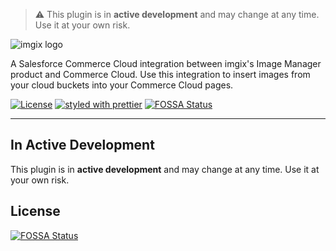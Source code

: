 <!-- ix-docs-ignore -->

> ⚠️ This plugin is in **active development** and may change at any time. Use it at your own risk.

![imgix logo](https://assets.imgix.net/sdk-imgix-logo.svg)

A Salesforce Commerce Cloud integration between imgix's Image Manager product and Commerce Cloud. Use this integration to insert images from your cloud buckets into your Commerce Cloud pages.

[![License](https://img.shields.io/github/license/imgix/sf-commerce-cloud)](https://github.com/imgix/sf-commerce-cloud/blob/main/LICENSE.md)
[![styled with prettier](https://img.shields.io/badge/styled_with-prettier-ff69b4.svg)](https://github.com/prettier/prettier)
[![FOSSA Status](https://app.fossa.com/api/projects/git%2Bgithub.com%2Fimgix%2Fsf-commerce-cloud.svg?type=shield)](https://app.fossa.com/projects/git%2Bgithub.com%2Fimgix%2Fsf-commerce-cloud?ref=badge_shield)

---

<!-- /ix-docs-ignore -->

## In Active Development

This plugin is in **active development** and may change at any time. Use it at your own risk.

## License

[![FOSSA Status](https://app.fossa.com/api/projects/git%2Bgithub.com%2Fimgix%2Fsf-commerce-cloud.svg?type=shield)](https://app.fossa.com/projects/git%2Bgithub.com%2Fimgix%2Fsf-commerce-cloud?ref=badge_shield)
